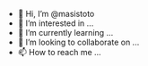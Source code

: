 - 👋 Hi, I’m @masistoto
- 👀 I’m interested in ...
- 🌱 I’m currently learning ...
- 💞️ I’m looking to collaborate on ...
- 📫 How to reach me ...

<!---
company name: Xodus Mobile Solutions / Palm Solutions
masistoto/masistoto is a ✨ special ✨ repository because its `README.md` (this file) appears on your GitHub profile.
You can click the Preview link to take a look at your changes.
--->
